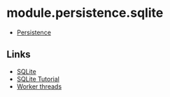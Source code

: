 # module.persistence.sqlite

- [Persistence](https://git02.int.nsc.ag/Research/fua/lib/module.persistence)

## Links

- [SQLite](https://www.sqlite.org/index.html)
- [SQLite Tutorial](https://www.sqlitetutorial.net/)
- [Worker threads](https://nodejs.org/docs/latest-v14.x/api/worker_threads.html)
